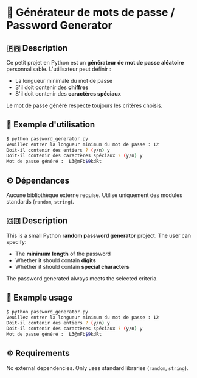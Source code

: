 # 🔐 Générateur de mots de passe / Password Generator

## 🇫🇷 Description

Ce petit projet en Python est un **générateur de mot de passe aléatoire** personnalisable.
L'utilisateur peut définir :

* La longueur minimale du mot de passe
* S'il doit contenir des **chiffres**
* S'il doit contenir des **caractères spéciaux**

Le mot de passe généré respecte toujours les critères choisis.

## 🧪 Exemple d'utilisation

```bash
$ python password_generator.py
Veuillez entrer la longueur minimum du mot de passe : 12  
Doit-il contenir des entiers ? (y/n) y  
Doit-il contenir des caractères spéciaux ? (y/n) y  
Mot de passe généré :  L3@mFb$9kdRt
```

## ⚙️ Dépendances

Aucune bibliothèque externe requise. Utilise uniquement des modules standards (`random`, `string`).

## 🇬🇧 Description

This is a small Python **random password generator** project.
The user can specify:

* The **minimum length** of the password
* Whether it should contain **digits**
* Whether it should contain **special characters**

The password generated always meets the selected criteria.

## 🧪 Example usage

```bash
$ python password_generator.py
Veuillez entrer la longueur minimum du mot de passe : 12  
Doit-il contenir des entiers ? (y/n) y  
Doit-il contenir des caractères spéciaux ? (y/n) y  
Mot de passe généré :  L3@mFb$9kdRt
```

## ⚙️ Requirements

No external dependencies. Only uses standard libraries (`random`, `string`).

